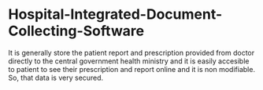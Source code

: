 # Hospital-Integrated-Document-Collecting-Software

It is generally store the patient report and prescription provided from doctor directly to the central government health ministry and it is easily 
accesible to patient to see their prescription and report online and it is non modifiable. So, that data is very secured.
